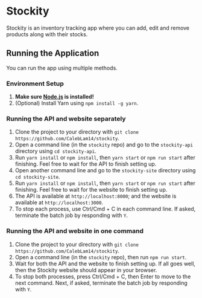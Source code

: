 # Stockity

Stockity is an inventory tracking app where you can add, edit and remove products along with their stocks.

## Running the Application

You can run the app using multiple methods.

### Environment Setup

1. **Make sure [Node.js](https://nodejs.org/) is installed!**
2. (Optional) Install Yarn using `npm install -g yarn`.

### Running the API and website separately

1. Clone the project to your directory with `git clone https://github.com/CalebLam14/stockity`.
2. Open a command line (in the `stockity` repo) and go to the `stockity-api` directory using `cd stockity-api`.
3. Run `yarn install` or `npm install`, then `yarn start` or `npm run start` after finishing. Feel free to wait for the API to finish setting up.
4. Open another command line and go to the `stockity-site` directory using `cd stockity-site`.
5. Run `yarn install` or `npm install`, then `yarn start` or `npm run start` after finishing. Feel free to wait for the website to finish setting up.
6. The API is available at `http://localhost:8000`; and the website is available at `http://localhost:3000`.
7. To stop each process, use Ctrl/Cmd + C in each command line. If asked, terminate the batch job by responding with `Y`.

### Running the API and website in one command

1. Clone the project to your directory with `git clone https://github.com/CalebLam14/stockity`.
2. Open a command line (in the `stockity` repo), then run `npm run start`.
3. Wait for both the API and the website to finish setting up. If all goes well, then the Stockity website should appear in your browser.
4. To stop both processes, press Ctrl/Cmd + C, then Enter to move to the next command. Next, if asked, terminate the batch job by responding with `Y`.
